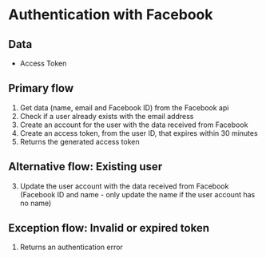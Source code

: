 # Authentication with Facebook

## Data
* Access Token

## Primary flow
1. Get data (name, email and Facebook ID) from the Facebook api
2. Check if a user already exists with the email address
3. Create an account for the user with the data received from Facebook
4. Create an access token, from the user ID, that expires within 30 minutes
5. Returns the generated access token

## Alternative flow: Existing user
3. Update the user account with the data received from Facebook (Facebook ID and name - only update the name if the user account has no name)

## Exception flow: Invalid or expired token
1. Returns an authentication error
